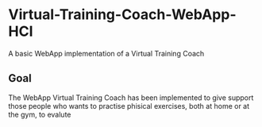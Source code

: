 # Virtual-Training-Coach-WebApp-HCI
A basic WebApp implementation of a Virtual Training Coach

## Goal
The WebApp Virtual Training Coach has been implemented to give support those people who wants to practise phisical exercises, both at home or at the gym, to evalute 
